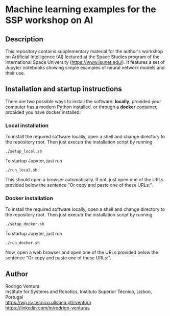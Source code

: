 # Machine learning examples for the SSP workshop on AI

## Description

This repository contains supplementary material for the author's workshop on Artificial Intelligence (AI) lectured at the Space Studies program of the International Space University (https://www.isunet.edu/). It features a set of Jupyter notebooks showing simple examples of neural network models and their use.

## Installation and startup instructions

There are two possible ways to install the software: __locally__, provided your computer has a modern Python installed, or through a __docker__ container, probided you have docker installed.

### Local installation

To install the required software locally, open a shell and change directory to the repository root. Then just executr the installation script by running
```
./setup_local.sh
```

To startup Jupyter, just run
```
./run_local.sh
```
This should open a browser automatically. If not, just open one of the URLs provided below the sentence "Or copy and paste one of these URLs:".

### Docker installation

To install the required software locally, open a shell and change directory to the repository root. Then just executr the installation script by running
```
./setup_docker.sh
```

To startup Jupyter, just run
```
./run_docker.sh
```
Now, open a web browser and open one of the URLs provided below the sentence "Or copy and paste one of these URLs:".

## Author

Rodrigo Ventura\
Institute for Systems and Robotics, Instituto Superior Técnico, Lisbon, Portugal\
https://wp.isr.tecnico.ulisboa.pt/rventura \
https://linkedin.com/in/rodrigo-venturas
